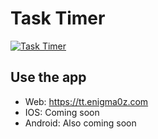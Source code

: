 # Task Timer

[![Task Timer](https://circleci.com/gh/enigma0Z/task-timer.svg?style=shield)](https://app.circleci.com/pipelines/github/enigma0Z/task-timer)

## Use the app

* Web: https://tt.enigma0z.com
* IOS: Coming soon
* Android: Also coming soon
